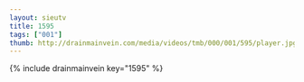 ```yaml
--- 
layout: sieutv
title: 1595
tags: ["001"]
thumb: http://drainmainvein.com/media/videos/tmb/000/001/595/player.jpg
---
```

{% include drainmainvein key="1595" %} 
